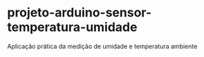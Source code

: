 # projeto-arduino-sensor-temperatura-umidade
Aplicação prática da medição de umidade e temperatura ambiente
